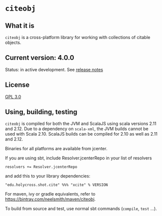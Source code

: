 # `citeobj`

## What it is

`citeobj` is a cross-platform library for working with collections of citable objects.

## Current version: 4.0.0

Status:  in active development.  See [release notes](releases.md)

## License

[GPL 3.0](https://opensource.org/licenses/gpl-3.0.html)


## Using, building, testing

`citeobj` is compiled for both the JVM and ScalaJS using scala versions 2.11 and 2.12.  Due to a dependency on `scala-xml`, the JVM builds cannot be used with Scala 2.10.  ScalaJS builds can be compiled for 2.10 as well as 2.11 and 2.12.


Binaries for all platforms are available from jcenter.

If you are using sbt, include Resolver.jcenterRepo in your list of resolvers

    resolvers += Resolver.jcenterRepo

and add this to your library dependencies:

    "edu.holycross.shot.cite" %%% "xcite" % VERSION

For maven, ivy or gradle equivalents, refer to https://bintray.com/neelsmith/maven/citeobj.

To build from source and test, use normal sbt commands (`compile`, `test` ...).
